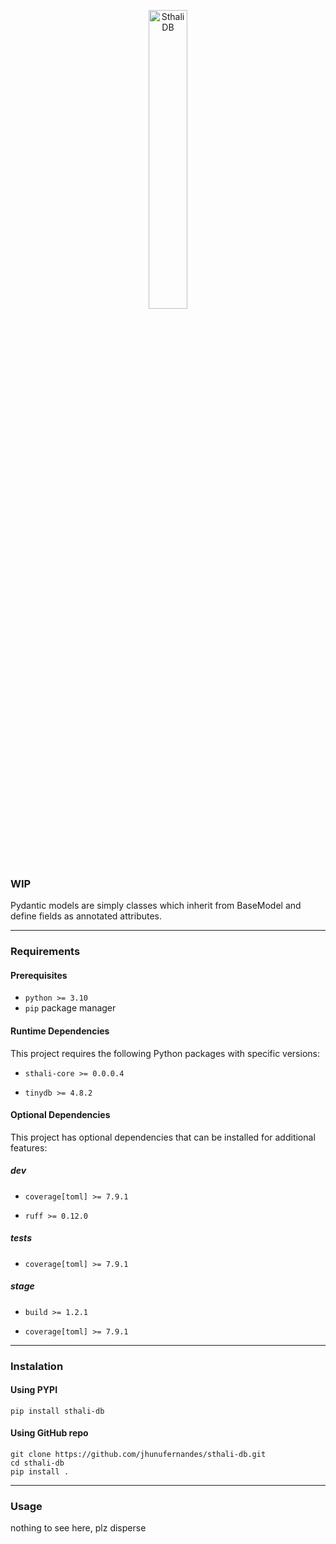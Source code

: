 <p align="center">
    <a href="/sthali-db/images/db.svg">
        <img src="/sthali-db/images/db.svg" alt="SthaliDB" height="35%">
    </a>
</p>

### WIP

Pydantic models are simply classes which inherit from BaseModel and define fields as annotated attributes.

---

### Requirements

#### Prerequisites
- `python >= 3.10`
- `pip` package manager

#### Runtime Dependencies
This project requires the following Python packages with specific versions:

- `sthali-core >= 0.0.0.4`

- `tinydb >= 4.8.2`



#### Optional Dependencies
This project has optional dependencies that can be installed for additional features:

##### dev

- `coverage[toml] >= 7.9.1`

- `ruff >= 0.12.0`


##### tests

- `coverage[toml] >= 7.9.1`


##### stage

- `build >= 1.2.1`

- `coverage[toml] >= 7.9.1`



---

### Instalation

#### Using PYPI

```
pip install sthali-db
```

#### Using GitHub repo

```
git clone https://github.com/jhunufernandes/sthali-db.git
cd sthali-db
pip install .
```

---

### Usage

nothing to see here, plz disperse
